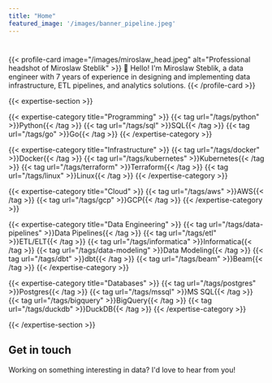 ```yaml
---
title: "Home"
featured_image: '/images/banner_pipeline.jpeg'
---
```


# 

{{< profile-card image="/images/miroslaw_head.jpeg" alt="Professional headshot of Miroslaw Steblik" >}}
👋 Hello! I'm Miroslaw Steblik, a data engineer with 7 years of experience in designing and implementing data infrastructure, ETL pipelines, and analytics solutions.
{{< /profile-card >}}

{{< expertise-section >}}

{{< expertise-category title="Programming" >}}
{{< tag url="/tags/python" >}}Python{{< /tag >}}
{{< tag url="/tags/sql" >}}SQL{{< /tag >}}
{{< tag url="/tags/go" >}}Go{{< /tag >}}
{{< /expertise-category >}}

{{< expertise-category title="Infrastructure" >}}
{{< tag url="/tags/docker" >}}Docker{{< /tag >}}
{{< tag url="/tags/kubernetes" >}}Kubernetes{{< /tag >}}
{{< tag url="/tags/terraform" >}}Terraform{{< /tag >}}
{{< tag url="/tags/linux" >}}Linux{{< /tag >}}
{{< /expertise-category >}}

{{< expertise-category title="Cloud" >}}
{{< tag url="/tags/aws" >}}AWS{{< /tag >}}
{{< tag url="/tags/gcp" >}}GCP{{< /tag >}}
{{< /expertise-category >}}

{{< expertise-category title="Data Engineering" >}}
{{< tag url="/tags/data-pipelines" >}}Data Pipelines{{< /tag >}}
{{< tag url="/tags/etl" >}}ETL/ELT{{< /tag >}}
{{< tag url="/tags/informatica" >}}Informatica{{< /tag >}}
{{< tag url="/tags/data-modeling" >}}Data Modeling{{< /tag >}}
{{< tag url="/tags/dbt" >}}dbt{{< /tag >}}
{{< tag url="/tags/beam" >}}Beam{{< /tag >}}
{{< /expertise-category >}}

{{< expertise-category title="Databases" >}}
{{< tag url="/tags/postgres" >}}Postgres{{< /tag >}}
{{< tag url="/tags/mssql" >}}MS SQL{{< /tag >}}
{{< tag url="/tags/bigquery" >}}BigQuery{{< /tag >}}
{{< tag url="/tags/duckdb" >}}DuckDB{{< /tag >}}
{{< /expertise-category >}}

{{< /expertise-section >}}

## Get in touch
Working on something interesting in data? I'd love to hear from you!